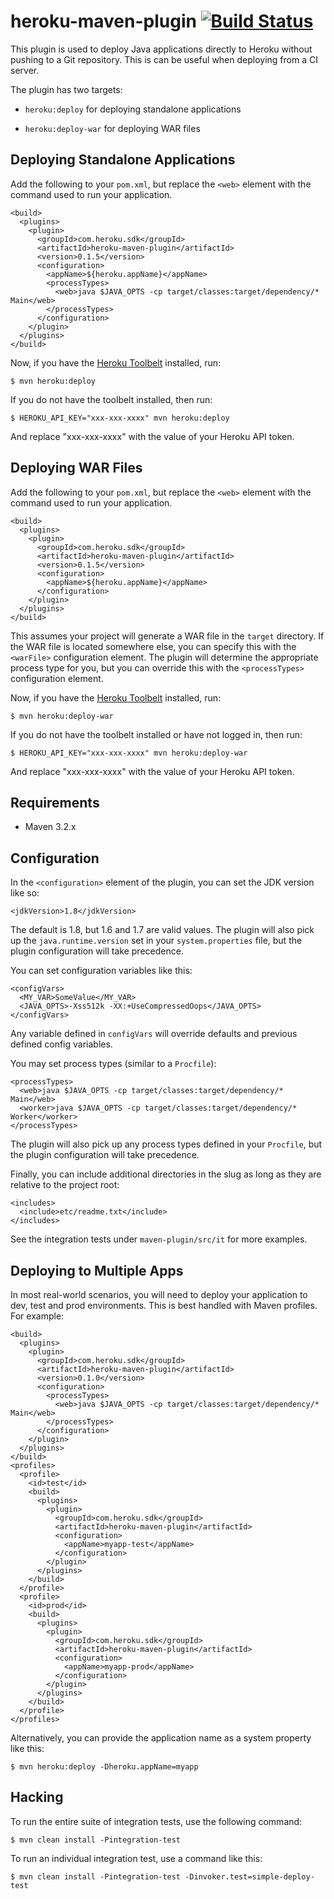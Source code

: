 # heroku-maven-plugin [![Build Status](https://travis-ci.org/heroku/heroku-maven-plugin.svg)](https://travis-ci.org/heroku/heroku-maven-plugin)

This plugin is used to deploy Java applications directly to Heroku without pushing to a Git repository.
This is can be useful when deploying from a CI server.

The plugin has two targets:

+  `heroku:deploy` for deploying standalone applications

+  `heroku:deploy-war` for deploying WAR files

## Deploying Standalone Applications

Add the following to your `pom.xml`, but replace the `<web>` element with the command used to run your application.

```
<build>
  <plugins>
    <plugin>
      <groupId>com.heroku.sdk</groupId>
      <artifactId>heroku-maven-plugin</artifactId>
      <version>0.1.5</version>
      <configuration>
        <appName>${heroku.appName}</appName>
        <processTypes>
          <web>java $JAVA_OPTS -cp target/classes:target/dependency/* Main</web>
        </processTypes>
      </configuration>
    </plugin>
  </plugins>
</build>
```

Now, if you have the [Heroku Toolbelt](https://toolbelt.heroku.com/) installed, run:

```
$ mvn heroku:deploy
```

If you do not have the toolbelt installed, then run:

```
$ HEROKU_API_KEY="xxx-xxx-xxxx" mvn heroku:deploy
```

And replace "xxx-xxx-xxxx" with the value of your Heroku API token.

## Deploying WAR Files

Add the following to your `pom.xml`, but replace the `<web>` element with the command used to run your application.

```
<build>
  <plugins>
    <plugin>
      <groupId>com.heroku.sdk</groupId>
      <artifactId>heroku-maven-plugin</artifactId>
      <version>0.1.5</version>
      <configuration>
        <appName>${heroku.appName}</appName>
      </configuration>
    </plugin>
  </plugins>
</build>
```

This assumes your project will generate a WAR file in the `target` directory. If the WAR file is located somewhere else,
you can specify this with the `<warFile>` configuration element. The plugin will determine the appropriate process type
for you, but you can override this with the `<processTypes>` configuration element.

Now, if you have the [Heroku Toolbelt](https://toolbelt.heroku.com/) installed, run:

```
$ mvn heroku:deploy-war
```

If you do not have the toolbelt installed or have not logged in, then run:

```
$ HEROKU_API_KEY="xxx-xxx-xxxx" mvn heroku:deploy-war
```

And replace "xxx-xxx-xxxx" with the value of your Heroku API token.

## Requirements

+  Maven 3.2.x

## Configuration

In the `<configuration>` element of the plugin, you can set the JDK version like so:

```
<jdkVersion>1.8</jdkVersion>
```

The default is 1.8, but 1.6 and 1.7 are valid values. The plugin will also pick up the `java.runtime.version` set in
your `system.properties` file, but the plugin configuration will take precedence.

You can set configuration variables like this:

```
<configVars>
  <MY_VAR>SomeValue</MY_VAR>
  <JAVA_OPTS>-Xss512k -XX:+UseCompressedOops</JAVA_OPTS>
</configVars>
```

Any variable defined in `configVars` will override defaults and previous defined config variables.

You may set process types (similar to a `Procfile`):

```
<processTypes>
  <web>java $JAVA_OPTS -cp target/classes:target/dependency/* Main</web>
  <worker>java $JAVA_OPTS -cp target/classes:target/dependency/* Worker</worker>
</processTypes>
```

The plugin will also pick up any process types defined in your `Procfile`, but the plugin configuration
will take precedence.

Finally, you can include additional directories in the slug as long as they are relative to the project root:

```
<includes>
  <include>etc/readme.txt</include>
</includes>
```

See the integration tests under `maven-plugin/src/it` for more examples.

## Deploying to Multiple Apps

In most real-world scenarios, you will need to deploy your application to dev, test and prod environments. This is best
handled with Maven profiles. For example:

```
<build>
  <plugins>
    <plugin>
      <groupId>com.heroku.sdk</groupId>
      <artifactId>heroku-maven-plugin</artifactId>
      <version>0.1.0</version>
      <configuration>
        <processTypes>
          <web>java $JAVA_OPTS -cp target/classes:target/dependency/* Main</web>
        </processTypes>
      </configuration>
    </plugin>
  </plugins>
</build>
<profiles>
  <profile>
    <id>test</id>
    <build>
      <plugins>
        <plugin>
          <groupId>com.heroku.sdk</groupId>
          <artifactId>heroku-maven-plugin</artifactId>
          <configuration>
            <appName>myapp-test</appName>
          </configuration>
        </plugin>
      </plugins>
    </build>
  </profile>
  <profile>
    <id>prod</id>
    <build>
      <plugins>
        <plugin>
          <groupId>com.heroku.sdk</groupId>
          <artifactId>heroku-maven-plugin</artifactId>
          <configuration>
            <appName>myapp-prod</appName>
          </configuration>
        </plugin>
      </plugins>
    </build>
  </profile>
</profiles>
```

Alternatively, you can provide the application name as a system property like this:

```
$ mvn heroku:deploy -Dheroku.appName=myapp
```

## Hacking

To run the entire suite of integration tests, use the following command:

```
$ mvn clean install -Pintegration-test
```

To run an individual integration test, use a command like this:

```
$ mvn clean install -Pintegration-test -Dinvoker.test=simple-deploy-test
```
